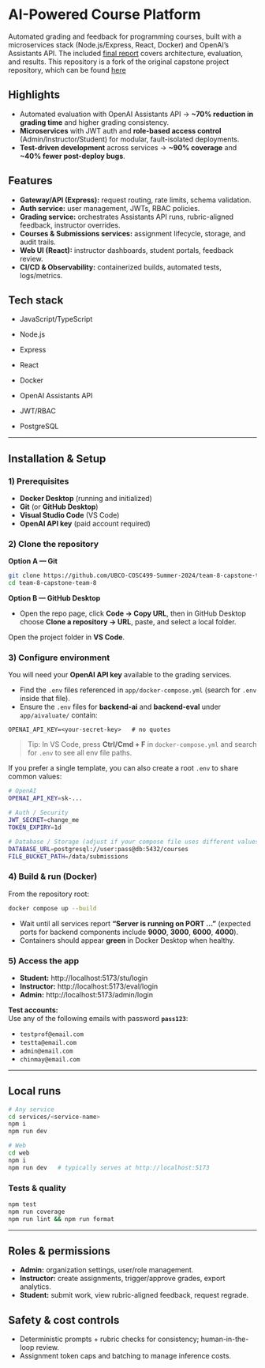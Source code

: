 # AI-Powered Course Platform

Automated grading and feedback for programming courses, built with a microservices stack (Node.js/Express, React, Docker) and OpenAI’s Assistants API. The included [final report](https://github.com/chinmayarvind23/AIvaluate/blob/master/COSC%20499%20Final%20Report%20-%202024.pdf) covers architecture, evaluation, and results. This repository is a fork of the original capstone project repository, which can be found [here](https://github.com/UBCO-COSC499-Summer-2024/team-8-capstone-team-8)

## Highlights
- Automated evaluation with OpenAI Assistants API → **~70% reduction in grading time** and higher grading consistency.
- **Microservices** with JWT auth and **role-based access control** (Admin/Instructor/Student) for modular, fault-isolated deployments.
- **Test-driven development** across services → **~90% coverage** and **~40% fewer post-deploy bugs**.

## Features
- **Gateway/API (Express):** request routing, rate limits, schema validation.
- **Auth service:** user management, JWTs, RBAC policies.
- **Grading service:** orchestrates Assistants API runs, rubric-aligned feedback, instructor overrides.
- **Courses & Submissions services:** assignment lifecycle, storage, and audit trails.
- **Web UI (React):** instructor dashboards, student portals, feedback review.
- **CI/CD & Observability:** containerized builds, automated tests, logs/metrics.

## Tech stack
- JavaScript/TypeScript

- Node.js

- Express

- React

- Docker

- OpenAI Assistants API

- JWT/RBAC

- PostgreSQL

---

## Installation & Setup

### 1) Prerequisites
- **Docker Desktop** (running and initialized)
- **Git** (or **GitHub Desktop**)
- **Visual Studio Code** (VS Code)
- **OpenAI API key** (paid account required)

### 2) Clone the repository
**Option A — Git**
```bash
git clone https://github.com/UBCO-COSC499-Summer-2024/team-8-capstone-team-8.git
cd team-8-capstone-team-8
```
**Option B — GitHub Desktop**
- Open the repo page, click **Code → Copy URL**, then in GitHub Desktop choose **Clone a repository → URL**, paste, and select a local folder.

Open the project folder in **VS Code**.

### 3) Configure environment
You will need your **OpenAI API key** available to the grading services.

- Find the `.env` files referenced in `app/docker-compose.yml` (search for `.env` inside that file).
- Ensure the `.env` files for **backend-ai** and **backend-eval** under `app/aivaluate/` contain:
```
OPENAI_API_KEY=<your-secret-key>   # no quotes
```

> Tip: In VS Code, press **Ctrl/Cmd + F** in `docker-compose.yml` and search for `.env` to see all env file paths.

If you prefer a single template, you can also create a root `.env` to share common values:

```bash
# OpenAI
OPENAI_API_KEY=sk-...

# Auth / Security
JWT_SECRET=change_me
TOKEN_EXPIRY=1d

# Database / Storage (adjust if your compose file uses different values)
DATABASE_URL=postgresql://user:pass@db:5432/courses
FILE_BUCKET_PATH=/data/submissions
```

### 4) Build & run (Docker)
From the repository root:
```bash
docker compose up --build
```
- Wait until all services report **“Server is running on PORT …”** (expected ports for backend components include **9000**, **3000**, **6000**, **4000**).
- Containers should appear **green** in Docker Desktop when healthy.

### 5) Access the app
- **Student:**  http://localhost:5173/stu/login  
- **Instructor:** http://localhost:5173/eval/login  
- **Admin:**  http://localhost:5173/admin/login

**Test accounts:**  
Use any of the following emails with password **`pass123`**:
- `testprof@email.com`
- `testta@email.com`
- `admin@email.com`
- `chinmay@email.com`

---

## Local runs

```bash
# Any service
cd services/<service-name>
npm i
npm run dev

# Web
cd web
npm i
npm run dev   # typically serves at http://localhost:5173
```

### Tests & quality
```bash
npm test
npm run coverage
npm run lint && npm run format
```

---

## Roles & permissions
- **Admin:** organization settings, user/role management.  
- **Instructor:** create assignments, trigger/approve grades, export analytics.  
- **Student:** submit work, view rubric-aligned feedback, request regrade.

## Safety & cost controls
- Deterministic prompts + rubric checks for consistency; human-in-the-loop review.
- Assignment token caps and batching to manage inference costs.

